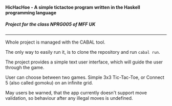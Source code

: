 #### HicHacHoe - A simple tictactoe program written in the Haskell programming language
##### Project for the class NPRG005 of MFF UK

---

Whole project is managed with the CABAL tool.

The only way to easily run it, is to clone the repository and run `cabal run`.

The project provides a simple text user interface, which will guide the user through the game.

User can choose between two games. Simple 3x3 Tic-Tac-Toe, or Connect 5 (also called gomoku) on an infinite grid.

May users be warned, that the app currently doesn't support move validation, so behaviour after any illegal moves is undefined. 


